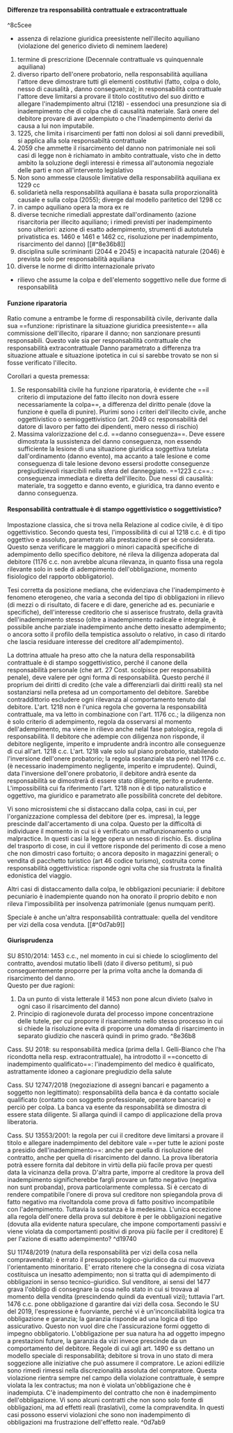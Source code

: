 
#### Differenze tra responsabilità contrattuale e extracontrattuale

^8c5cee

- assenza di relazione giuridica preesistente nell'illecito aquiliano (violazione del generico divieto di neminem laedere)
1. termine di prescrizione (Decennale contrattuale vs quinquennale aquiliana)
2. diverso riparto dell'onere probatorio, nella responsabilità aquiliana l'attore deve dimostrare tutti gli elementi costitutivi (fatto, colpa o dolo, nesso di causalità , danno conseguenza); in responsabilità contrattuale l'attore deve limitarsi a provare il titolo costitutivo del suo diritto e allegare l'inadempimento altrui (1218) - essendoci una presunzione sia di inadempimento che di colpa che di causalità materiale. Sarà onere del debitore provare di aver adempiuto o che l'inadempimento derivi da causa a lui non imputabile.
3. 1225, che limita i risarcimenti per fatti non dolosi ai soli danni prevedibili, si applica alla sola responsabiltà contrattuale
4. 2059 che ammette il risarcimento del danno non patrimoniale nei soli casi di legge non è richiamato in ambito contrattuale, visto che in detto ambito la soluzione degli interessi è rimessa all'autonomia negoziale delle parti e non all'intervento legislativo
5. Non sono ammesse clausole limitative della responsabilità aquiliana ex 1229 cc
6. solidarietà nella responsabilità aquiliana è basata sulla proporzionalità causale e sulla colpa (2055); diverge dal modello paritetico del 1298 cc
7. in campo aquiliano opera la mora ex re
8. diverse tecniche rimediali apprestate dall'ordinamento (azione risarcitoria per illecito aquiliano; i rimedi previsti per inadempimento sono ulteriori: azione di esatto adempimento, strumenti di autotutela privatistica es. 1460 e 1461 e 1462 cc, risoluzione per inadempimento, risarcimento del danno) [[#^8e36b8]]
9. disciplina sulle scriminanti (2044 e 2045) e incapacità naturale (2046) è prevista solo per responsabilità aquiliana
10. diverse le norme di diritto internazionale privato

- rilievo che assume la colpa e dell'elemento soggettivo nelle due forme di responsabilità



#### Funzione riparatoria
Ratio comune a entrambe le forme di  responsabilità civile, derivante dalla sua ==funzione: ripristinare la situazione giuridica preesistente== alla commissione dell'illecito, riparare il danno; non sanzionare presunti responsabili. Questo vale sia per responsabilità contrattuale che responsabilità extracontrattuale
Danno parametrato a differenza tra situazione attuale e situazione ipotetica in cui si sarebbe trovato se non si fosse verificato l'illecito.

Corollari a questa premessa: 
1. Se responsabilità civile ha funzione riparatoria, è evidente che ==il criterio di imputazione del fatto illecito non dovrà essere necessariamente la colpa==, a differenza del diritto penale (dove la funzione è quella di punire). Plurimi sono i criteri dell'illecito civile, anche oggettivistico o semioggettivistico (art. 2049 cc responsabilità del datore di lavoro per fatto dei dipendenti, mero nesso di rischio)
2. Massima valorizzazione del c.d. ==danno conseguenza==. Deve essere dimostrata la sussistenza del danno conseguenza, non essendo sufficiente la lesione di una situazione giuridica soggettiva tutelata dall'ordinamento (danno evento), ma accanto a tale lesione e come conseguenza di tale lesione devono essersi prodotte conseguenze pregiudizievoli risarcibili nella sfera del danneggiato. ==1223 c.c==.: conseguenza immediata e diretta dell'illecito. Due nessi di causalità: materiale, tra soggetto e danno evento, e giuridica, tra danno evento e danno conseguenza.

#### Responsabilità contrattuale è di stampo oggettivistico o soggettivistico?
Impostazione classica, che si trova nella Relazione al codice civile, è di tipo oggettivistico. 
Secondo questa tesi, l'impossibilità di cui al 1218 c.c. è di tipo oggettivo e assoluto, parametrato alla prestazione di per sè considerata. Questo senza verificare le maggiori o minori capacità specifiche di adempimento dello specifico debitore, né rileva la diligenza adoperata dal debitore (1176 c.c. non avrebbe alcuna rilevanza, in quanto fissa una regola rilevante solo in sede di adempimento dell'obbligazione, momento fisiologico del rapporto obbligatorio).

Tesi corretta da posizione mediana, che evidenziava che l'inadempimento è fenomeno eterogeneo, che varia a seconda del tipo di obbligazioni in rilievo (di mezzi o di risultato, di facere e di dare, generiche ad es. pecuniarie e specifiche), dell'interesse creditorio che si asserisce frustrato, della gravità dell'inadempimento stesso (oltre a inadempimento radicale e integrale, è possibile anche parziale inadempimento anche detto inesatto adempimento; o ancora sotto il profilo della tempistica assoluto o relativo, in caso di ritardo che lascia residuare interesse del creditore all'adempimento).

La dottrina attuale ha preso atto che la natura della responsabilità contrattuale è di stampo soggettivistico, perché il canone della responsabilità personale (che art. 27 Cost. scolpisce per responsabilità penale), deve valere per ogni forma di responsabilità. Questo perché il proprium dei diritti di credito (che vale a differenziarli dai diritti reali) sta nel sostanziarsi nella pretesa ad un comportamento del debitore.
Sarebbe contraddittorio escludere ogni rilevanza al comportamento tenuto dal debitore.
L'art. 1218 non è l'unica regola che governa la responsabilità contrattuale, ma va letto in combinazione con l'art. 1176 cc.; la diligenza non è solo criterio di adempimento, regola da osservarsi al momento dell'adempimento, ma viene in rilievo anche nelal fase patologica, regola di responsabilità.
Il debitore che adempie con diligenza non risponde, il debitore negligente, imperito e imprudente andrà incontro alle conseguenze di cui all'art. 1218 c.c.
L'art. 1218 vale solo sul piano probatorio, stabilendo l'inversione dell'onere probatorio; la regola sostanziale sta però nel 1176 c.c. (è necessario inadempimento negligente, imperito e imprudente).
Quindi, data l'inversione dell'onere probatorio, il debitore andrà esente da responsabilità se dimostrerà di essere stato diligente, perito e prudente.
L'impossibilità cui fa riferimento l'art. 1218 non è di tipo naturalistico e oggettivo, ma giuridico e parametrato alle possibilità concrete del debitore.

Vi sono microsistemi che si distaccano dalla colpa, casi in cui, per l'organizzazione complessa del debitore (per es. impresa), la legge prescinde dall'accertamento di una colpa. Questo per la difficoltà di individuare il momento in cui si è verificato un malfunzionamento o una malpractice. In questi casi la legge opera un nesso di rischio. Es. disciplina del trasporto di cose, in cui il vettore risponde del perimento di cose a meno che non dimostri caso fortuito; o ancora deposito in magazzini generali; o vendita di pacchetto turistico (art 46 codice turismo), costruita come responsabilità oggettivistica: risponde ogni volta che sia frustrata la finalità edonistica del viaggio.

Altri casi di distaccamento dalla colpa, le obbligazioni pecuniarie: il debitore pecuniario è inadempiente quando non ha onorato il proprio debito e non rileva l'impossibilità per insolvenza patrimoniale (genus numquam perit).

Speciale è anche un'altra responsabilità contrattuale: quella del venditore per vizi della cosa venduta. [[#^0d7ab9]]

#### Giurisprudenza
SU 8510/2014: 1453 c.c., nel momento in cui si chiede lo scioglimento del contratto, avendosi mutatio libelli (dato il diverso petitum), si può conseguentemente proporre per la prima volta anche la domanda di risarcimento del danno.  
Questo per due ragioni:
1. Da un punto di vista letterale il 1453 non pone alcun divieto (salvo in ogni caso il risarcimento del danno)
2. Principio di ragionevole durata del processo impone concentrazione delle tutele, per cui proporre il risarcimento nello stesso processo in cui si chiede la risoluzione evita di proporre una domanda di risarcimento in separato giudizio che nascerà quindi in primo grado. ^8e36b8


Cass. SU 2018: su responsabilità medica (prima della l. Gelli-Bianco che l'ha ricondotta nella resp. extracontrattuale), ha introdotto il ==concetto di inadempimento qualificato==: l'inadempimento del medico è qualificato, astrattamente idoneo a cagionare pregiudizio della salute

Cass. SU 12747/2018 (negoziazione di assegni bancari e pagamento a soggetto non legittimato): responsabilità della banca è da contatto sociale qualificato (contatto con soggetto professionale, operatore bancario) e perciò per colpa. La banca va esente da responsabilità se dimostra di essere stata diligente. Si allarga quindi il campo di applicazione della prova liberatoria.

Cass. SU 13553/2001: la regola per cui il creditore deve limitarsi a provare il titolo e allegare inadempimento del debitore vale ==per tutte le azioni poste a presidio dell'inadempimento==: anche per quella di risoluzione del contratto, anche per quella di risarcimento del danno.
La prova liberatoria potrà essere fornita dal debitore in virtù della più facile prova per questi data la vicinanza della prova.
D'altra parte, imporre al creditore la prova dell inadempimento significherebbe fargli provare un fatto negativo (negativa non sunt probanda), prova particolarmente complessa.
Si è cercato di rendere compatibile l'onere di prova sul creditore non spiegandola prova di fatto negativo ma rivoltandola come prova di fatto positivo incompatibile con l'adempimento. Tuttavia la sostanza è la medesima.
L'unica eccezione alla regola dell'onere della prova sul debitore è per le obbligazioni negative (dovuta alla evidente natura speculare, che impone comportamenti passivi e viene violata da comportamenti positivi di prova più facile per il creditore)
E per l'azione di esatto adempimento?  ^d19740

SU 11748/2019 (natura della responsabilità per vizi della cosa nella compravendita): è errato il presupposto logico-giuridico da cui muoveva l'orientamento minoritario. E' errato ritenere che la consegna di cosa viziata costituisca un inesatto adempimento; non si tratta qui di adempimento di obbligazioni in senso tecnico-giuridico. Sul venditore, ai sensi del 1477 grava l'obbligo di consegnare la cosa nello stato in cui si trovava al momento della vendita (prescindendo quindi da eventuali vizi); tuttavia l'art. 1476 c.c. pone obbligazione d garantire dai vizi della cosa.
Secondo le SU del 2019, l'espressione è fuorviante, perché vi è un'inconciliabilità logica tra obbligazione e garanzia; la garanzia risponde ad una logica di tipo assicurativo. Questo non vuol dire che l'assicurazione formi oggetto di impegno obbligatorio. L'obbligazione per sua natura ha ad oggetto impegno a prestazioni future, la garanzia da vizi invece prescinde da un comportamento del debitore.
Regole di cui agli art. 1490 e ss dettano un modello speciale di responsabilità; debitore si trova in uno stato di mera soggezione alle iniziative che può assumere il compratore. Le azioni edilizie sono rimedi rimessi nella discrezionalità assoluta del compratore.
Questa violazione rientra sempre nel campo della violazione contrattuale, è sempre violata la lex contractus; ma non è violata un'obbligazione che è inadempiuta. C'è inadempimento del contratto che non è inadempimento dell'obbligazione.
Vi sono alcuni contratti che non sono solo fonte di obbligazioni, ma ad effetti reali (traslativi), come la compravendita. In questi casi possono esservi violazioni che sono non inadempimento di obbligazioni ma frustrazione dell'effetto reale. ^0d7ab9

